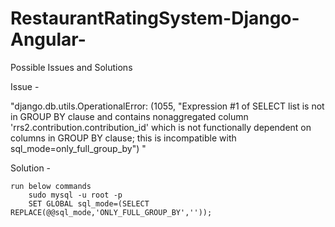 # RestaurantRatingSystem-Django-Angular-

Possible Issues and Solutions

Issue -

"django.db.utils.OperationalError: (1055, "Expression #1 of SELECT list is not in GROUP BY clause and contains nonaggregated column 'rrs2.contribution.contribution_id' which is not functionally dependent on columns in GROUP BY clause; this is incompatible with sql_mode=only_full_group_by") "

Solution -

    run below commands
        sudo mysql -u root -p
        SET GLOBAL sql_mode=(SELECT REPLACE(@@sql_mode,'ONLY_FULL_GROUP_BY',''));

